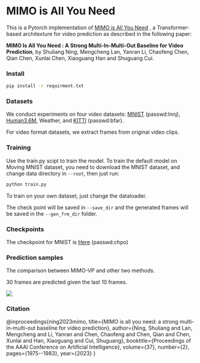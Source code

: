 # MIMO is All You Need

This is a Pytorch implementation of [MIMO is All You Need](https://arxiv.org/abs/2212.04655) , a Transformer-based architexture for video prediction as described in the following paper: 

**MIMO Is All You Need : A Strong Multi-In-Multi-Out Baseline for Video Prediction**, by Shuliang Ning, Mengcheng Lan, Yanran Li, Chaofeng Chen, Qian Chen, Xunlai Chen, Xiaoguang Han and Shuguang Cui. 

### Install

~~~bash
pip install -r requirment.txt
~~~

### Datasets

We conduct experiments on four video datasets: [MNIST](https://pan.baidu.com/s/1n-r_0BuBa1XjDpEAX-nm1Q?pwd=lnnj) (passwd:lnnj), [Human3.6M](http://vision.imar.ro/human3.6m/description.php), Weather, and [KITTI](https://pan.baidu.com/s/17xhuN8Ad3IjGSCeaGH7wVw?pwd=bfar ) (passwd:bfar). 

For video format datasets, we extract frames from original video clips. 

### Training

Use the train.py scipt to train the model. To train the default model on Moving MNIST dataset, you need to download the MNIST dataset, and change data directory in `--root`, then just run:

~~~bash
python train.py
~~~

To train on your own dataset, just change the dataloader. 

The check point will be saved in `--save_dir` and the generated frames will be saved in the `--gen_frm_dir` folder. 

### Checkpoints

The checkpoint for MNIST is [Here](https://pan.baidu.com/s/1h548ndTYbYpHThTT7ed5vQ) (passwd:chpo)

### Prediction samples

The comparison between MIMO-VP and other two methods. 

30 frames are predicted given the last 10 frames. 

![](https://s21.aconvert.com/convert/p3r68-cdx67/wy8gc-cmku7.gif)





### Citation

@inproceedings{ning2023mimo,
  title={MIMO is all you need: a strong multi-in-multi-out baseline for video prediction},
  author={Ning, Shuliang and Lan, Mengcheng and Li, Yanran and Chen, Chaofeng and Chen, Qian and Chen, Xunlai and Han, Xiaoguang and Cui, Shuguang},
  booktitle={Proceedings of the AAAI Conference on Artificial Intelligence},
  volume={37},
  number={2},
  pages={1975--1983},
  year={2023}
}







 





